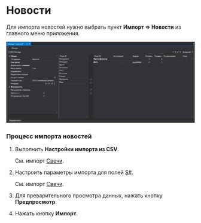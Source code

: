 # Новости

Для импорта новостей нужно выбрать пункт **Импорт \=\> Новости** из главного меню приложения.

![hydra import news](../images/hydra_import_news.png)

### Процесс импорта новостей

1. Выполнить **Настройки импорта из CSV**.

   См. импорт [Свечи](HydraImportCandles.md).
2. Настроить параметры импорта для полей [S\#](StockSharpAbout.md).

   См. импорт [Свечи](HydraImportCandles.md).
3. Для преварительного просмотра данных, нажать кнопку **Предпросмотр**.
4. Нажать кнопку **Импорт**.
